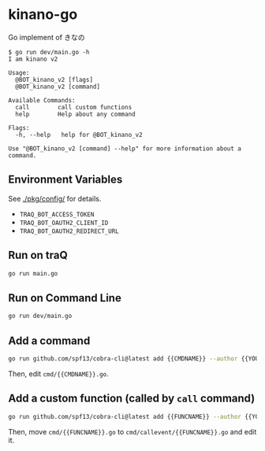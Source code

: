 # kinano-go

Go implement of きなの

```plaintext
$ go run dev/main.go -h
I am kinano v2

Usage:
  @BOT_kinano_v2 [flags]
  @BOT_kinano_v2 [command]

Available Commands:
  call        call custom functions
  help        Help about any command

Flags:
  -h, --help   help for @BOT_kinano_v2

Use "@BOT_kinano_v2 [command] --help" for more information about a command.
```

## Environment Variables

See [./pkg/config/](pkg/config/) for details.

- `TRAQ_BOT_ACCESS_TOKEN`
- `TRAQ_BOT_OAUTH2_CLIENT_ID`
- `TRAQ_BOT_OAUTH2_REDIRECT_URL`

## Run on traQ

```bash
go run main.go
```

## Run on Command Line

```bash
go run dev/main.go
```

## Add a command

```bash
go run github.com/spf13/cobra-cli@latest add {{CMDNAME}} --author {{YOURNAME}} --license mit
```

Then, edit `cmd/{{CMDNAME}}.go`.

## Add a custom function (called by `call` command)

```bash
go run github.com/spf13/cobra-cli@latest add {{FUNCNAME}} --author {{YOURNAME}} --license mit
```

Then, move `cmd/{{FUNCNAME}}.go` to `cmd/callevent/{{FUNCNAME}}.go` and edit it.
